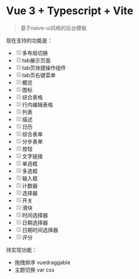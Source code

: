 # Vue 3 + Typescript + Vite

> 基于naive-ui风格的后台模板

现在支持的功能是：  

*  <input type='checkbox' disabled checked>多布局切换</input>
*  <input type='checkbox' disabled checked>tab展示页面</input>
*  <input type='checkbox' disabled checked>tab页快捷操作组件</input>
*  <input type='checkbox' disabled checked>tab页右键菜单</input>
*  <input type='checkbox' disabled checked>概览</input>
*  <input type='checkbox' disabled checked>图标</input>
*  <input type='checkbox' disabled checked>综合表格</input>
*  <input type='checkbox' disabled checked>行内编辑表格</input>
*  <input type='checkbox' disabled checked>列表</input>
*  <input type='checkbox' disabled checked>描述</input>
*  <input type='checkbox' disabled checked>日历</input>
*  <input type='checkbox' disabled checked>综合表单</input>
*  <input type='checkbox' disabled checked>分步表单</input>
*  <input type='checkbox' disabled checked>按钮</input>
*  <input type='checkbox' disabled checked>文字链接</input>
*  <input type='checkbox' disabled checked>单选框</input>
*  <input type='checkbox' disabled checked>多选框</input>
*  <input type='checkbox' disabled checked>输入框</input>
*  <input type='checkbox' disabled checked>计数器</input>
*  <input type='checkbox' disabled checked>选择器</input>
*  <input type='checkbox' disabled checked>开关</input>
*  <input type='checkbox' disabled checked>滑块</input>
*  <input type='checkbox' disabled checked>时间选择器</input>
*  <input type='checkbox' disabled checked>日期选择器</input>
*  <input type='checkbox' disabled checked>日期时间选择器</input>
*  <input type='checkbox' disabled checked>评分</input>

待实现功能：  
* 拖拽排序  vuedraggable   
* 主题切换  var css

